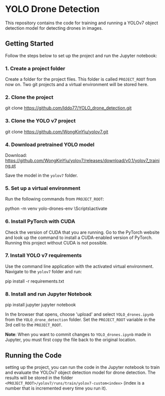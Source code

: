 # YOLO Drone Detection

This repository contains the code for training and running a YOLOv7 object detection model for detecting drones in images.

## Getting Started

Follow the steps below to set up the project and run the Jupyter notebook:

### 1. Create a project folder

Create a folder for the project files. This folder is called `PROJECT_ROOT` from now on. Two git projects and a virtual environment will be stored here.

### 2. Clone the project

git clone https://github.com/Iddo77/YOLO_drone_detection.git

### 3. Clone the YOLO v7 project

git clone https://github.com/WongKinYiu/yolov7.git

### 4. Download pretrained YOLO model

Download: https://github.com/WongKinYiu/yolov7/releases/download/v0.1/yolov7_training.pt

Save the model in the `yolov7` folder.

### 5. Set up a virtual environment

Run the following commands from `PROJECT_ROOT`:

python -m venv yolo-drones-env
<yolo-drones-env>\Scripts\activate

### 6. Install PyTorch with CUDA

Check the version of CUDA that you are running. Go to the PyTorch website and look up the command to install a CUDA-enabled version of PyTorch. Running this project without CUDA is not possible.

### 7. Install YOLO v7 requirements

Use the command line application with the activated virtual environment. Navigate to the `yolov7` folder and run:

pip install -r requirements.txt

### 8. Install and run Jupyter Notebook

pip install jupyter
jupyter notebook

In the browser that opens, choose 'upload' and select `YOLO_drones.ipynb` from the `YOLO_drone_detection` folder. Set the `PROJECT_ROOT` variable in the 3rd cell to the `PROJECT_ROOT`.

**Note**: When you want to commit changes to `YOLO_drones.ipynb` made in Jupyter, you must first copy the file back to the original location.

## Running the Code

setting up the project, you can run the code in the Jupyter notebook to train and evaluate the YOLOv7 object detection model for drone detection. The results will be stored in the folder `<PROJECT_ROOT>/yolov7/runs/train/yolov7-custom<index>` (index is a number that is incremented every time you run it).



